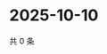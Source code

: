 # 2025-10-10

共 0 条

<!-- BEGIN ZHIHUVIDEO -->
<!-- 最后更新时间 Fri Oct 10 2025 11:27:53 GMT+0800 (China Standard Time) -->

<!-- END ZHIHUVIDEO -->
